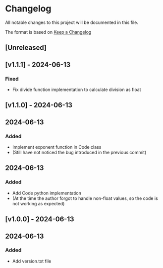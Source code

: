 # Changelog
All notable changes to this project will be documented in this file.

The format is based on [Keep a Changelog](https://keepachangelog.com/en/1.0.0/)

## [Unreleased]


## [v1.1.1] - 2024-06-13
### Fixed
- Fix divide function implementation to calculate division as float

## [v1.1.0] - 2024-06-13

## 2024-06-13
### Added
- Implement exponent function in Code class
- (Still have not noticed the bug introduced in the previous commit)

## 2024-06-13
### Added
- Add Code python implementation
- (At the time the author forgot to handle non-float values, so the code is not working as expected)

## [v1.0.0] - 2024-06-13

## 2024-06-13
### Added
- Add version.txt file


